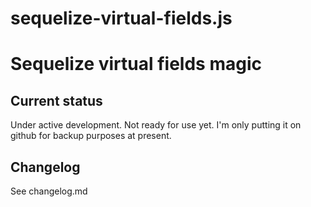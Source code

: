 # sequelize-virtual-fields.js

# Sequelize virtual fields magic

## Current status

Under active development. Not ready for use yet. I'm only putting it on github for backup purposes at present.

## Changelog

See changelog.md
